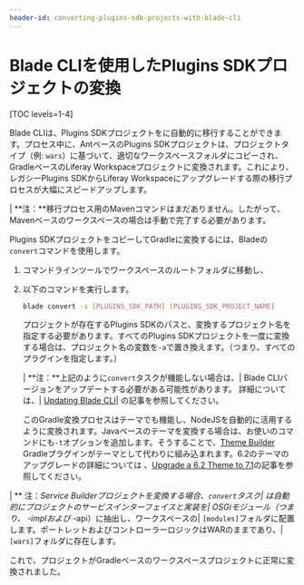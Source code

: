 ```yaml
---
header-id: converting-plugins-sdk-projects-with-blade-cli
---
```


# Blade CLIを使用したPlugins SDKプロジェクトの変換

[TOC levels=1-4]

Blade CLIは、Plugins SDKプロジェクトをに自動的に移行することができます。プロセス中に、AntベースのPlugins SDKプロジェクトは、プロジェクトタイプ（例: `wars`）に基づいて、適切なワークスペースフォルダにコピーされ、GradleベースのLiferay Workspaceプロジェクトに変換されます。これにより、レガシーPlugins SDKからLiferay Workspaceにアップグレードする際の移行プロセスが大幅にスピードアップします。

| **注：**移行プロセス用のMavenコマンドはまだありません。したがって、Mavenベースのワークスペースの場合は手動で完了する必要があります。

Plugins SDKプロジェクトをコピーしてGradleに変換するには、Bladeの`convert`コマンドを使用します。

1. コマンドラインツールでワークスペースのルートフォルダに移動し、

2. 以下のコマンドを実行します。

   ```bash
   blade convert -s [PLUGINS_SDK_PATH] [PLUGINS_SDK_PROJECT_NAME]
   ```

   プロジェクトが存在するPlugins SDKのパスと、変換するプロジェクト名を指定する必要があります。すべてのPlugins SDKプロジェクトを一度に変換する場合は、プロジェクト名の変数を`-a`で置き換えます。（つまり、すべてのプラグインを指定します。）

   | **注：**上記のように`convert`タスクが機能しない場合は、| Blade CLIバージョンをアップデートする必要がある可能性があります。 詳細については、| [Updating Blade CLI](/docs/7-1/tutorials/-/knowledge_base/t/updating-blade-cli)| の記事を参照してください。

   このGradle変換プロセスはテーマでも機能し、NodeJSを自動的に活用するように変換されます。Javaベースのテーマを変換する場合は、お使いのコマンドにも`-t`オプションを追加します。そうすることで、[Theme Builder](/docs/reference/7-1/-/knowledge_base/r/theme-builder-gradle-plugin) Gradleプラグインがテーマとして代わりに組み込まれます。6.2のテーマのアップグレードの詳細については 、[Upgrade a 6.2 Theme to 7.1](/docs/7-1/tutorials/-/knowledge_base/t/upgrading-6-2-themes-to-7-1)の記事を参照してください。

| ** 注：**Service Builderプロジェクトを変換する場合、`convert`タスク| は自動的にプロジェクトのサービスインターフェイスと実装を| OSGiモジュール（つまり、* -implおよび* -api）に抽出し、ワークスペースの| `[modules]`フォルダに配置します。ポートレットおよびコントローラーロジックはWARのままであり、| `[wars]`フォルダに存在します。

これで、プロジェクトがGradleベースのワークスペースプロジェクトに正常に変換されました。

